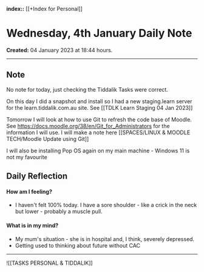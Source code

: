 **index::** [[+Index for Personal]]
 

# Wednesday, 4th January Daily Note
**Created:** 04 January 2023  at 18:44 hours.

---
## Note

No note for today, just checking the Tiddalik Tasks were correct.

On this day I did a snapshot and install so I had a new staging.learn server for the learn.tiddalik.com.au site. See [[TDLK Learn Staging 04 Jan 2023]]

Tomorrow I will look at how to use Git to refresh the code base of Moodle.
See https://docs.moodle.org/38/en/Git_for_Administrators for the information I will use.
I will make a note here [[SPACES/LINUX & MOODLE TECH/Moodle Update using Git]]


I will also be installing Pop OS again on my main machine - Windows 11 is not my favourite



## Daily Reflection

#### How am I feeling?
- I haven't felt 100% today. I have a sore shoulder - like a crick in the neck but lower - probably a muscle pull.

#### What is in my mind?
- My mum's situation - she is in hospital and, I think, severely depressed.
- Getting used to thinking about future without CAC


---
![[TASKS PERSONAL & TIDDALIK]]
